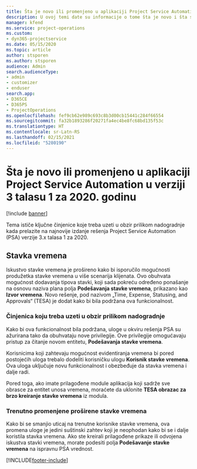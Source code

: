 ```yaml
---
title: Šta je novo ili promenjeno u aplikaciji Project Service Automation u verziji 3.x talasu 1 za 2020. godinu
description: U ovoj temi date su informacije o tome šta je novo i šta se promenilo u rešenju Project Service Automation u verziji 3 talasu 1 za 2020.
manager: kfend
ms.service: project-operations
ms.custom:
- dyn365-projectservice
ms.date: 05/15/2020
ms.topic: article
author: stsporen
ms.author: stsporen
audience: Admin
search.audienceType:
- admin
- customizer
- enduser
search.app:
- D365CE
- D365PS
- ProjectOperations
ms.openlocfilehash: fef9cb62e989c693c8b3d00cb15441c284f66554
ms.sourcegitcommit: fa32b1893286f20271fa4ec4be8fc68bd135f53c
ms.translationtype: HT
ms.contentlocale: sr-Latn-RS
ms.lasthandoff: 02/15/2021
ms.locfileid: "5280190"
---
```

# <a name="whats-new-or-changed-in-project-service-automation-version-3-wave-1-2020"></a>Šta je novo ili promenjeno u aplikaciji Project Service Automation u verziji 3 talasu 1 za 2020. godinu

[!include [banner](../includes/psa-now-project-operations.md)]

Tema ističe ključne činjenice koje treba uzeti u obzir prilikom nadogradnje kada prelazite na najnovije izdanje rešenja Project Service Automation (PSA) verzije 3.x talasa 1 za 2020.

## <a name="time-entry"></a>Stavka vremena
Iskustvo stavke vremena je prošireno kako bi isporučilo mogućnosti produžetka stavke vremena u više scenarija klijenata. Ovo obuhvata mogućnost dodavanja tipova stavki, koji sada pokreću određeno ponašanje na osnovu naziva plana polja **Podešavanja stavke vremena**, prikazano kao **Izvor vremena**. Novo rešenje, pod nazivom „Time, Expense, Statusing, and Approvals“ (TESA) je dodat kako bi bila podržana ova funkcionalnost.

### <a name="upgrade-consideration"></a>Činjenica koju treba uzeti u obzir prilikom nadogradnje
Kako bi ova funkcionalnost bila podržana, uloge u okviru rešenja PSA su ažurirana tako da obuhvataju nove privilegije. Ove privilegije omogućavaju pristup za čitanje novom entitetu, **Podešavanja stavke vremena**.

Korisnicima koji zahtevaju mogućnost evidentiranja vremena bi pored postojećih uloga trebalo dodeliti korisničku ulogu **Korisnik stavke vremena**. Ova uloga uključuje novu funkcionalnost i obezbeđuje da stavka vremena i dalje radi.

Pored toga, ako imate prilagođene module aplikacija koji sadrže sve obrasce za entitet unosa vremena, moraćete da uklonite **TESA obrazac za brzo kreiranje stavke vremena** iz modula.

### <a name="currently-extended-time-entry-changes"></a>Trenutno promenjene proširene stavke vremena
Kako bi se smanjio uticaj na trenutne korisnike stavke vremena, ova promena uloge je jedini suštinski zahtev koji je neophodan kako bi se i dalje koristila stavka vremena. Ako ste kreirali prilagođene prikaze ili odvojena iskustva stavki vremena, morate podesiti polja **Podešavanje stavke vremena** na ispravnu PSA vrednost.


[!INCLUDE[footer-include](../includes/footer-banner.md)]